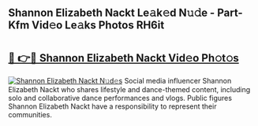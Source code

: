## Shannon Elizabeth Nackt Le𝚊k𝚎d N𝚞𝚍e - Part-Kfm Vid𝚎o Le𝚊ks Photos RH6it

# <h2><a href="http://fb9q43c.evod.top/?m=Shannon+Elizabeth+Nackt">🔗 👉🔴 Shannon Elizabeth Nackt Vid𝚎o Ph𝚘t𝚘s</a></h2>

[![Shannon Elizabeth Nackt N𝚞d𝚎s](https://i.imgur.com/8V9OHl7.gif)](http://fb9q43c.evod.top/?m=Shannon+Elizabeth+Nackt)
Social media influencer Shannon Elizabeth Nackt who shares lifestyle and dance-themed content, including solo and collaborative dance performances and vlogs. Public figures Shannon Elizabeth Nackt have a responsibility to represent their communities. 
